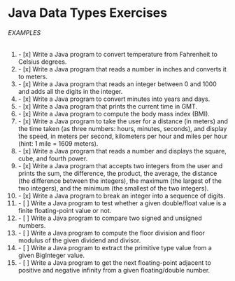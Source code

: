 # Java Data Types Exercises


###### EXAMPLES
<ol>
	<li>- [x] Write a Java program to convert temperature from Fahrenheit to Celsius degrees.</li>
	<li>- [x] Write a Java program that reads a number in inches and converts it to meters.</li>
	<li>- [x] Write a Java program that reads an integer between 0 and 1000 and adds all the digits in the integer.</li>
	<li>- [x] Write a Java program to convert minutes into years and days.</li>
	<li>- [x] Write a Java program that prints the current time in GMT.</li>
	<li>- [x] Write a Java program to compute the body mass index (BMI).</li>
	<li>- [x] Write a Java program to take the user for a distance (in meters) and the time taken (as three numbers: hours, minutes, seconds), and display the speed, in meters per second, kilometers per hour and miles per hour (hint: 1 mile = 1609 meters).</li>
	<li>- [x] Write a Java program that reads a number and displays the square, cube, and fourth power.</li>
	<li>- [x] Write a Java program that accepts two integers from the user and prints the sum, the difference, the product, the average, the distance (the difference between the integers), the maximum (the largest of the two integers), and the minimum (the smallest of the two integers).</li>
	<li>- [x] Write a Java program to break an integer into a sequence of digits.</li>
	<li>- [ ] Write a Java program to test whether a given double/float value is a finite floating-point value or not.</li>
	<li>- [ ] Write a Java program to compare two signed and unsigned numbers.</li>
	<li>- [ ] Write a Java program to compute the floor division and floor modulus of the given dividend and divisor.</li>
	<li>- [ ] Write a Java program to extract the primitive type value from a given BigInteger value.</li>
	<li>- [ ] Write a Java program to get the next floating-point adjacent to positive and negative infinity from a given floating/double number.</li>
</ol>